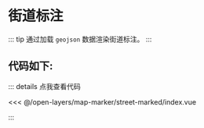 <script setup>
import Map from './index.vue'
</script>
# 街道标注

::: tip
通过加载 `geojson` 数据渲染街道标注。
:::

<Map />

## 代码如下:

::: details 点我查看代码

<<< @/open-layers/map-marker/street-marked/index.vue

:::

